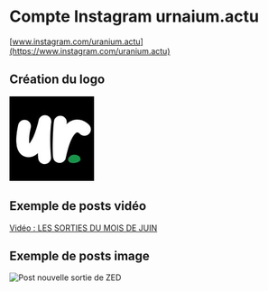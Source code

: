 # Compte Instagram urnaium.actu

[www.instagram.com/uranium.actu](https://www.instagram.com/uranium.actu)

## Création du logo

![logo uranium](./logoUranium.jpg)

## Exemple de posts vidéo

[Vidéo : LES SORTIES DU MOIS DE JUIN](https://youtu.be/TQ7_IjM9RXk)

## Exemple de posts image

![Post nouvelle sortie de ZED](./sortieZed.jpg)

